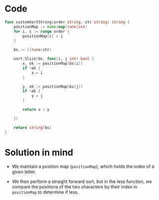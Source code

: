 Code
====

```go
func customSortString(order string, str string) string {
	positionMap := make(map[rune]int)
	for i, c := range order {
		positionMap[c] = i
	}

	bs := []rune(str)

	sort.Slice(bs, func(i, j int) bool {
		x, ok := positionMap[bs[i]]
		if !ok {
			x = i
		}

		y, ok := positionMap[bs[j]]
		if !ok {
			y = j
		}

		return x < y

	})

	return string(bs)
}
```

Solution in mind
================

-	We maintain a position map (`positionMap`), which holds the index of a given letter.

-	We then perform a straight forward sort, but in the less function, we compare the positions of the two characters by their index in `positionMap` to determine if less.

